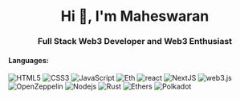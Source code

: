 
<h1 align="center">Hi 👋, I'm Maheswaran</h1>
<h3 align="center">Full Stack Web3 Developer and Web3 Enthusiast</h3>


#### Languages:
![HTML5](https://img.shields.io/badge/html5-%23E34F26.svg?style=for-the-badge&logo=html5&logoColor=white)
![CSS3](https://img.shields.io/badge/css3-%231572B6.svg?style=for-the-badge&logo=css3&logoColor=white)
![JavaScript](https://img.shields.io/badge/javascript-%23323330.svg?style=for-the-badge&logo=javascript&logoColor=%23F7DF1E)
![Eth](	https://img.shields.io/badge/Ethereum-3C3C3D?logo=ethereum&logoColor=fff&style=for-the-badge)
![react](https://img.shields.io/badge/React-61DAFB.svg?style=for-the-badge&logo=React&logoColor=black)
![NextJS](https://img.shields.io/badge/Next.js-000000.svg?style=for-the-badge&logo=nextdotjs&logoColor=white)
![web3.js](https://img.shields.io/badge/Web3.js-F16822?logo=web3dotjs&logoColor=fff&style=for-the-badge)
![OpenZeppelin](https://img.shields.io/badge/OpenZeppelin-4E5EE4?logo=openzeppelin&logoColor=fff&style=for-the-badge)
![Nodejs](https://img.shields.io/badge/Node.js-5FA04E.svg?style=for-the-badge&logo=nodedotjs&logoColor=white)
![Rust](https://img.shields.io/badge/Rust-000000.svg?style=for-the-badge&logo=Rust&logoColor=white)
![Ethers](https://img.shields.io/badge/Ethers-2535A0.svg?style=for-the-badge&logo=Ethers&logoColor=white)
![Polkadot](https://img.shields.io/badge/Polkadot-E6007A.svg?style=for-the-badge&logo=Polkadot&logoColor=white)

